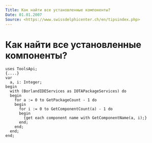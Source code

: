 ```yaml
---
Title: Как найти все установленные компоненты?
Date: 01.01.2007
Source: <https://www.swissdelphicenter.ch/en/tipsindex.php>
---
```



Как найти все установленные компоненты?
=======================================

    uses ToolsApi;
    {....}
    var
      a, i: Integer;
    begin
      with (BorlandIDEServices as IOTAPackageServices) do
      begin
        for a := 0 to GetPackageCount - 1 do
        begin
          for i := 0 to GetComponentCount(a) - 1 do
          begin
            {get each component name with GetComponentName(a, i);}
          end;
        end;
      end;
    end;

